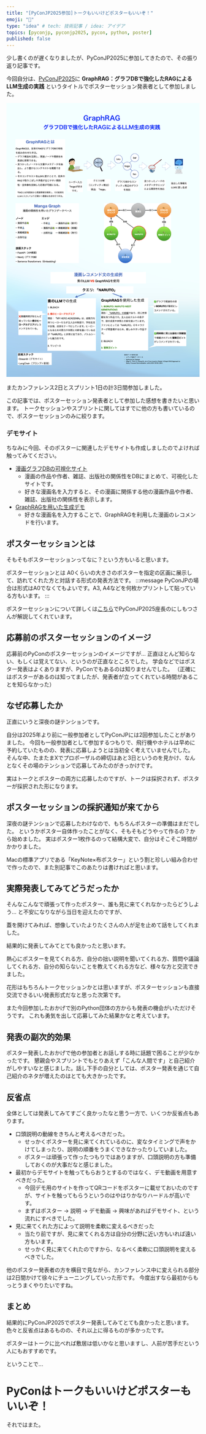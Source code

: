 ```yaml
---
title: "[PyConJP2025参加]トークもいいけどポスターもいいぞ！"
emoji: "🐍"
type: "idea" # tech: 技術記事 / idea: アイデア
topics: [pyconjp, pyconjp2025, pycon, python, poster]
published: false
---
```


少し書くのが遅くなりましたが、PyConJP2025に参加してきたので、その振り返り記事です。

今回自分は、[PyConJP2025](https://2025.pycon.jp/ja)に
**GraphRAG：グラフDBで強化したRAGによるLLM生成の実践**
というタイトルでポスターセッション発表者として参加しました。


![ポスター画像](/images/pycon2025_poster.001.jpeg)


またカンファレンス2日とスプリント1日の計3日間参加しました。

この記事では、ポスターセッション発表者として参加した感想を書きたいと思います。
トークセッションやスプリントに関してはすでに他の方も書いているので、ポスターセッションのみに絞ります。

### デモサイト
ちなみに今回、そのポスターに関連したデモサイトも作成しましたのでよければ触ってみてください。
- [漫画グラフDBの可視化サイト](https://mangagraph.netlify.app/)
  - 漫画の作品や作者、雑誌、出版社の関係性をDBにまとめて、可視化したサイトです。
  - 好きな漫画名を入力すると、その漫画に関係する他の漫画作品や作者、雑誌、出版社の関係性を表示します。
- [GraphRAGを用いた生成デモ](https://manga-graph-graphrag-production.up.railway.app/)
  - 好きな漫画名を入力することで、GraphRAGを利用した漫画のレコメンドを行います。

## ポスターセッションとは
そもそもポスターセッションってなに？という方もいると思います。

ポスターセッションとは
A0くらいの大きさのポスターを指定の区画に展示して、訪れてくれた方と対話する形式の発表方法です。
:::message
PyConJPの場合は形式はA0でなくてもよいです。A3, A4などを何枚かプリントして貼っている方もいます。
:::

ポスターセッションについて詳しくは[こちら](https://note.com/24motz/n/n86b9498687c0)でPyConJP2025座長のにしもつさんが解説してくれています。

## 応募前のポスターセッションのイメージ
応募前のPyConのポスターセッションのイメージですが...
正直ほとんど知らない、もしくは覚えてない、というのが正直なところでした。
学会などではポスター発表はよくありますが、PyConでもあるのは知りませんでした。
（正確にはポスターがあるのは知ってましたが、発表者が立ってくれている時間があることを知らなかった）

## なぜ応募したか
正直にいうと深夜の謎テンションです。

自分は2025年より前に一般参加者としてPyConJPには2回参加したことがありました。
今回も一般参加者として参加するつもりで、飛行機やホテルは早めに予約していたものの、発表に応募しようとは当初全く考えていませんでした。
そんな中、たまたまXでプロポーザルの締切はあと3日というのを見かけ、なんとなくその場のテンションで応募してみたのがきっかけです。

実はトークとポスターの両方に応募したのですが、トークは採択されず、ポスターが採択された形になります。

## ポスターセッションの採択通知が来てから
深夜の謎テンションで応募したわけなので、もちろんポスターの準備はまだでした。
というかポスター自体作ったことがなく、そもそもどうやって作るの？から始めました。
実はポスター1枚作るのって結構大変で、自分はそこそこ時間がかかりました。

Macの標準アプリである「KeyNote×布ポスター」という割と珍しい組み合わせで作ったので、また別記事でこのあたりは書ければと思います。

## 実際発表してみてどうだったか
そんなこんなで頑張って作ったポスター、誰も見に来てくれなかったらどうしよう...
と不安になりながら当日を迎えたのですが、

蓋を開けてみれば、想像していたよりたくさんの人が足を止めて話をしてくれました。

結果的に発表してみてとても良かったと思います。

熱心にポスターを見てくれる方、自分の拙い説明を聞いてくれる方、質問や議論してくれる方、自分の知らないことを教えてくれる方など、様々な方と交流できました。

花形はもちろんトークセッションかとは思いますが、ポスターセッションも直接交流できるいい発表形式だなと思った次第です。

また今回参加したおかげで別のPython団体の方からも発表の機会がいただけそうです。
これも勇気を出して応募してみた結果かなと考えています。

## 発表の副次的効果
ポスター発表したおかげで他の参加者とお話しする時に話題で困ることが少なかったです。
懇親会やスプリントでもとりあえず「こんな人間です」と自己紹介がしやすいなと感じました。話し下手の自分としては、ポスター発表を通じて自己紹介のネタが増えたのはとても大きかったです。

## 反省点
全体としては発表してみてすごく良かったなと思う一方で、いくつか反省点もあります。
- 口頭説明の動線をきちんと考えるべきだった。
  - せっかくポスターを見に来てくれているのに、変なタイミングで声をかけてしまったり、説明の順番をうまくできなかったりしていました。
  - ポスターは頑張って作ったつもりではありますが、口頭説明の方も準備しておくのが大事だなと感じました。
- 最初からデモサイトを触ってもらおうとするのではなく、デモ動画を用意すべきだった。
  - 今回デモ用のサイトを作ってQRコードをポスターに載せておいたのですが、サイトを触ってもらうというのはやはりかなりハードルが高いです。
  - まずはポスター → 説明 → デモ動画 → 興味があればデモサイト、という流れにすべきでした。
- 見に来てくれた方によって説明を柔軟に変えるべきだった
  - 当たり前ですが、見に来てくれる方は自分の分野に近い方もいれば遠い方もいます。
  - せっかく見に来てくれたのですから、なるべく柔軟に口頭説明を変えるべきでした。

他のポスター発表者の方を横目で見ながら、カンファレンス中に変えられる部分は2日間かけて徐々にチューニングしていった形です。
今度出すなら最初からもっとうまくやりたいですね。

## まとめ
結果的にPyConJP2025でポスター発表してみてとても良かったと思います。
色々と反省点はあるものの、それ以上に得るものが多かったです。

ポスターはトークに比べれば敷居は低いかなと思いますし、人前が苦手だという人にもおすすめです。

ということで...

# **PyConはトークもいいけどポスターもいいぞ！**

それではまた。
